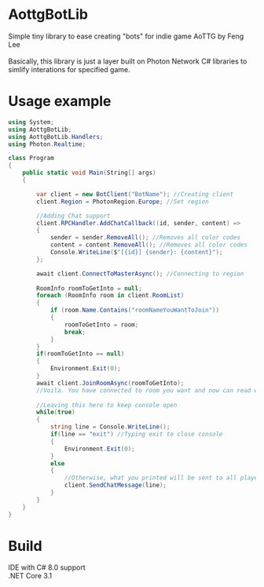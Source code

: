 # AottgBotLib
Simple tiny library to ease creating "bots" for indie game AoTTG by Feng Lee<br>
<br>
Basically, this library is just a layer built on Photon Network C# libraries to simlify interations for specified game.

# Usage example
```cs
using System;
using AottgBotLib;
using AottgBotLib.Handlers;
using Photon.Realtime;

class Program
{
    public static void Main(String[] args)
    {

        var client = new BotClient("BotName"); //Creating client
        client.Region = PhotonRegion.Europe; //Set region

        //Adding Chat support
        client.RPCHandler.AddChatCallback((id, sender, content) =>
        {
            sender = sender.RemoveAll(); //Removes all color codes
            content = content.RemoveAll(); //Removes all color codes
            Console.WriteLine($"[{id}] {sender}: {content}");
        };

        await client.ConnectToMasterAsync(); //Connecting to region
        
        RoomInfo roomToGetInto = null;
        foreach (RoomInfo room in client.RoomList)
        {
            if (room.Name.Contains("roomNameYouWantToJoin"))
            {
                roomToGetInto = room;
                break;
            }
        }
        if(roomToGetInto == null)
        {
            Environment.Exit(0);
        }
        await client.JoinRoomAsync(roomToGetInto);
        //Voila. You have connected to room you want and now can read what happens there
        
        //Leaving this here to keep console open
        while(true)
        {
            string line = Console.WriteLine();
            if(line == "exit") //Typing exit to close console
            {
                Environment.Exit(0);
            }
            else
            {
                //Otherwise, what you printed will be sent to all players in room
                client.SendChatMessage(line);
            }
        }
    }
}
```

# Build
IDE with C# 8.0 support<br>
.NET Core 3.1
